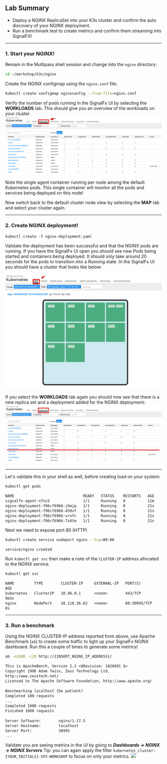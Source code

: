 ## Lab Summary
* Deploy a NGINX ReplicaSet into your K3s cluster and confirm the auto discovery of your NGINX deployment.
* Run a benchmark test to create metrics and confirm them streaming into SignalFX!

***

### 1. Start your NGINX!
Remain in the Multipass shell session and change into the `nginx` directory:

```bash
cd ~/workshop/k3s/nginx
```

Create the NGINX configmap using the `nginx.conf` file:

```bash
kubectl create configmap nginxconfig --from-file=nginx.conf
```

Verify the number of pods running in the SignalFx UI by selecting the **WORKLOADS** tab. This should give you an overview of the workloads on your cluster.
![Workload Agent](../images/M1-l4-workload-list-agent.jpg)

Note the single agent container running per node among the default Kubernetes pods. This single container will monitor all the pods and services being deployed on this node!

Now switch back to the default cluster node view by selecting  the **MAP** tab and select your cluster again.
  
---
 
### 2. Create NGINX deployment!

```
kubectl create -f nginx-deployment.yaml
```

Validate the deployment has been successful and that the NGINX pods are running. If you have the SignalFx UI open you should see new Pods being started and containers being deployed. It should only take around 20 seconds for the pods to transition into a Running state. In the SignalFx UI you should have a cluster that looks like below:

![back to Cluster](../images/M1-l4-back-cluster.jpg)

If you select the **WORKLOADS** tab again you should now see that there is a new replica set and a deployment added for the NGINX deployment:
![NGINX loaded](../images/M1-l4-NGINX-loaded.jpg)

---

Let's validate this in your shell as well, before creating load on your system:
   
```bash tab="Input"
kubectl get pods
```

```text tab="Output"
NAME                               READY   STATUS    RESTARTS   AGE
signalfx-agent-n7nz2               1/1     Running   0          11m
nginx-deployment-f96cf6966-jhmjp   1/1     Running   0          21s
nginx-deployment-f96cf6966-459vf   1/1     Running   0          21s
nginx-deployment-f96cf6966-vrnfc   1/1     Running   0          21s
nginx-deployment-f96cf6966-7z4tm   1/1     Running   0          21s
```

Next we need to expose port 80 (HTTP)

```bash tab="Input"
kubectl create service nodeport nginx --tcp=80:80
```

```text tab="Output"
service/nginx created
```

Run `kubectl get svc` then make a note of the `CLUSTER-IP` address allocated to the NGINX service.
   
```bash tab="Input"
kubectl get svc
```

```text tab="Output"
NAME         TYPE        CLUSTER-IP     EXTERNAL-IP   PORT(S)        AGE
kubernetes   ClusterIP   10.96.0.1      <none>        443/TCP        9m3s
nginx        NodePort    10.110.36.62   <none>        80:30995/TCP   8s
```

---

### 3. Run a benchmark

Using the NGINX CLUSTER-IP address reported from above, use Apache Benchmark (`ab`) to create some traffic to light up your SignalFx NGINX dashboard. Run this a couple of times to generate some metrics!
   
```bash tab="Input"
ab -n1000 -c20 http://{INSERT_NGINX_IP_ADDRESS}/
```

```text tab="Output"
This is ApacheBench, Version 2.3 <$Revision: 1826891 $>
Copyright 1996 Adam Twiss, Zeus Technology Ltd, http://www.zeustech.net/
Licensed to The Apache Software Foundation, http://www.apache.org/
 
Benchmarking localhost (be patient)
Completed 100 requests
...
Completed 1000 requests
Finished 1000 requests
 
Server Software:        nginx/1.17.5
Server Hostname:        localhost
Server Port:            30995
...
```

Validate you are seeing metrics in the UI by going to _**Dashboards → NGINX → NGINX Servers**_ Tip: you can again apply the filter `kubernetes_cluster: {YOUR_INITIALS}-SFX-WORKSHOP` to focus on only your metrics.
![](https://github.com/signalfx/app-dev-workshop/blob/master/screenshots/m1_l4-nginx-dashboard.png)
